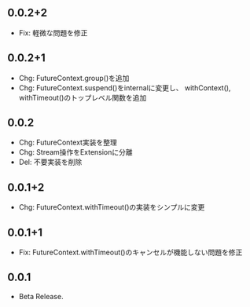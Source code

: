 ## 0.0.2+2

* Fix: 軽微な問題を修正

## 0.0.2+1

* Chg: FutureContext.group()を追加
* Chg: FutureContext.suspend()をinternalに変更し、 withContext(), withTimeout()のトップレベル関数を追加

## 0.0.2

* Chg: FutureContext実装を整理
* Chg: Stream操作をExtensionに分離
* Del: 不要実装を削除

## 0.0.1+2

* Chg: FutureContext.withTimeout()の実装をシンプルに変更

## 0.0.1+1

* Fix: FutureContext.withTimeout()のキャンセルが機能しない問題を修正

## 0.0.1

* Beta Release.
